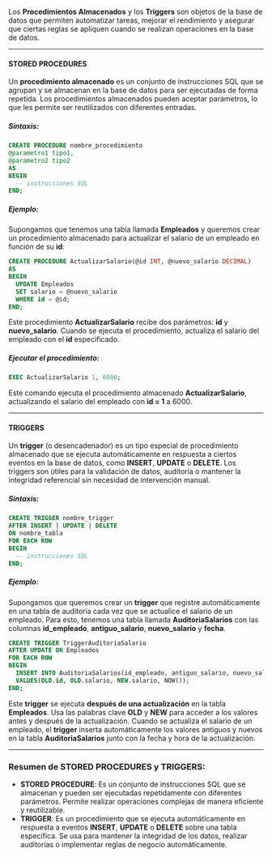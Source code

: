 
Los **Procedimientos Almacenados** y los **Triggers** son objetos de la base de datos que permiten automatizar tareas, mejorar el rendimiento y asegurar que ciertas reglas se apliquen cuando se realizan operaciones en la base de datos.

---

#### **STORED PROCEDURES**

Un **procedimiento almacenado** es un conjunto de instrucciones SQL que se agrupan y se almacenan en la base de datos para ser ejecutadas de forma repetida. Los procedimientos almacenados pueden aceptar parámetros, lo que les permite ser reutilizados con diferentes entradas.

##### Sintaxis:

```sql
CREATE PROCEDURE nombre_procedimiento
@parametro1 tipo1,
@parametro2 tipo2
AS
BEGIN
  -- instrucciones SQL
END;
```

##### Ejemplo:

Supongamos que tenemos una tabla llamada **Empleados** y queremos crear un procedimiento almacenado para actualizar el salario de un empleado en función de su **id**:

```sql
CREATE PROCEDURE ActualizarSalario(@id INT, @nuevo_salario DECIMAL)
AS
BEGIN
  UPDATE Empleados
  SET salario = @nuevo_salario
  WHERE id = @id;
END;
```

Este procedimiento **ActualizarSalario** recibe dos parámetros: **id** y **nuevo_salario**. Cuando se ejecuta el procedimiento, actualiza el salario del empleado con el **id** especificado.

##### Ejecutar el procedimiento:

```sql
EXEC ActualizarSalario 1, 6000;
```

Este comando ejecuta el procedimiento almacenado **ActualizarSalario**, actualizando el salario del empleado con **id = 1** a 6000.

---

#### **TRIGGERS**

Un **trigger** (o desencadenador) es un tipo especial de procedimiento almacenado que se ejecuta automáticamente en respuesta a ciertos eventos en la base de datos, como **INSERT**, **UPDATE** o **DELETE**. Los triggers son útiles para la validación de datos, auditoría o mantener la integridad referencial sin necesidad de intervención manual.

##### Sintaxis:

```sql
CREATE TRIGGER nombre_trigger
AFTER INSERT | UPDATE | DELETE
ON nombre_tabla
FOR EACH ROW
BEGIN
  -- instrucciones SQL
END;
```

##### Ejemplo:

Supongamos que queremos crear un **trigger** que registre automáticamente en una tabla de auditoría cada vez que se actualice el salario de un empleado. Para esto, tenemos una tabla llamada **AuditoriaSalarios** con las columnas **id_empleado**, **antiguo_salario**, **nuevo_salario** y **fecha**.

```sql
CREATE TRIGGER TriggerAuditoriaSalario
AFTER UPDATE ON Empleados
FOR EACH ROW
BEGIN
  INSERT INTO AuditoriaSalarios(id_empleado, antiguo_salario, nuevo_salario, fecha)
  VALUES(OLD.id, OLD.salario, NEW.salario, NOW());
END;
```

Este **trigger** se ejecuta **después de una actualización** en la tabla **Empleados**. Usa las palabras clave **OLD** y **NEW** para acceder a los valores antes y después de la actualización. Cuando se actualiza el salario de un empleado, el **trigger** inserta automáticamente los valores antiguos y nuevos en la tabla **AuditoriaSalarios** junto con la fecha y hora de la actualización.

---

### Resumen de **STORED PROCEDURES** y **TRIGGERS**:

- **STORED PROCEDURE**: Es un conjunto de instrucciones SQL que se almacenan y pueden ser ejecutadas repetidamente con diferentes parámetros. Permite realizar operaciones complejas de manera eficiente y reutilizable.
- **TRIGGER**: Es un procedimiento que se ejecuta automáticamente en respuesta a eventos **INSERT**, **UPDATE** o **DELETE** sobre una tabla específica. Se usa para mantener la integridad de los datos, realizar auditorías o implementar reglas de negocio automáticamente.


